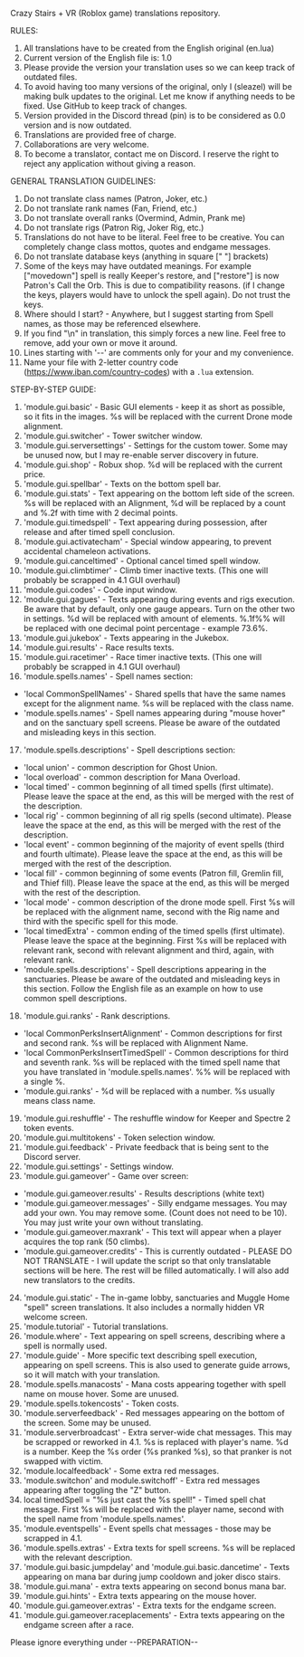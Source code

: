Crazy Stairs + VR (Roblox game) translations repository.

RULES:
1. All translations have to be created from the English original (en.lua)
2. Current version of the English file is:
   1.0
3. Please provide the version your translation uses so we can keep track of outdated files.
4. To avoid having too many versions of the original, only I (sleazel) will be making bulk updates to the original. Let me know if anything needs to be fixed. Use GitHub to keep track of changes.
5. Version provided in the Discord thread (pin) is to be considered as 0.0 version and is now outdated.
6. Translations are provided free of charge.
7. Collaborations are very welcome.
8. To become a translator, contact me on Discord. I reserve the right to reject any application without giving a reason.

GENERAL TRANSLATION GUIDELINES:
1. Do not translate class names (Patron, Joker, etc.)
2. Do not translate rank names (Fan, Friend, etc.)
3. Do not translate overall ranks (Overmind, Admin, Prank me)
4. Do not translate rigs (Patron Rig, Joker Rig, etc.)
5. Translations do not have to be literal. Feel free to be creative. You can completely change class mottos, quotes and endgame messages.
6. Do not translate database keys (anything in square [" "] brackets)
7. Some of the keys may have outdated meanings. For example ["movedown"] spell is really Keeper's restore, and ["restore"] is now Patron's Call the Orb. This is due to compatibility reasons.
   (if I change the keys, players would have to unlock the spell again). Do not trust the keys.
8. Where should I start? - Anywhere, but I suggest starting from Spell names, as those may be referenced elsewhere.
9. If you find "\n" in translation, this simply forces a new line. Feel free to remove, add your own or move it around.
10. Lines starting with '--' are comments only for your and my convenience.
11. Name your file with 2-letter country code (https://www.iban.com/country-codes) with a `.lua` extension.

STEP-BY-STEP GUIDE:
1. 'module.gui.basic' - Basic GUI elements - keep it as short as possible, so it fits in the images. %s will be replaced with the current Drone mode alignment.
2. 'module.gui.switcher' - Tower switcher window.
3. 'module.gui.serversettings' - Settings for the custom tower. Some may be unused now, but I may re-enable server discovery in future.
4. 'module.gui.shop' - Robux shop. %d will be replaced with the current price.
5. 'module.gui.spellbar' - Texts on the bottom spell bar.
6. 'module.gui.stats' - Text appearing on the bottom left side of the screen. %s will be replaced with an Alignment, %d will be replaced by a count and %.2f with time with 2 decimal points.
7. 'module.gui.timedspell' - Text appearing during possession, after release and after timed spell conclusion.
8. 'module.gui.activatecham' -  Special window appearing, to prevent accidental chameleon activations.
9. 'module.gui.canceltimed' - Optional cancel timed spell window.
10. 'module.gui.climbtimer' - Climb timer inactive texts. (This one will probably be scrapped in 4.1 GUI overhaul)
11. 'module.gui.codes' - Code input window.
12. 'module.gui.gagues' - Texts appearing during events and rigs execution. Be aware that by default, only one gauge appears. Turn on the other two in settings. %d will be replaced with amount of elements.
 %.1f%% will be replaced with one decimal point percentage  - example 73.6%.
13. 'module.gui.jukebox' - Texts appearing in the Jukebox.
14. 'module.gui.results' - Race results texts.
15. 'module.gui.racetimer' - Race timer inactive texts. (This one will probably be scrapped in 4.1 GUI overhaul)
16. 'module.spells.names' - Spell names section:
- 'local CommonSpellNames' - Shared spells that have the same names except for the alignment name. %s will be replaced with the class name.
- 'module.spells.names' - Spell names appearing during "mouse hover" and on the sanctuary spell screens. Please be aware of the outdated and misleading keys in this section.
17. 'module.spells.descriptions' - Spell descriptions section:
- 'local union' - common description for Ghost Union.
- 'local overload' - common description for Mana Overload.
- 'local timed' - common beginning of all timed spells (first ultimate). Please leave the space at the end, as this will be merged with the rest of the description.
- 'local rig' - common beginning of all rig spells (second ultimate).  Please leave the space at the end, as this will be merged with the rest of the description.
- 'local event' - common beginning of the majority of event spells (third and fourth ultimate). Please leave the space at the end, as this will be merged with the rest of the description.
- 'local fill' - common beginning of some events (Patron fill, Gremlin fill, and Thief fill). Please leave the space at the end, as this will be merged with the rest of the description.
- 'local mode' - common description of the drone mode spell. First %s will be replaced with the alignment name, second with the Rig name and third with the specific spell for this mode.
- 'local timedExtra' - common ending of the timed spells (first ultimate). Please leave the space at the beginning. First %s will be replaced with relevant rank, second with relevant alignment and third, again, with relevant rank.
- 'module.spells.descriptions' - Spell descriptions appearing in the sanctuaries. Please be aware of the outdated and misleading keys in this section. Follow the English file as an example on how to use common spell descriptions.
18. 'module.gui.ranks' - Rank descriptions.
- 'local CommonPerksInsertAlignment' - Common descriptions for first and second rank. %s will be replaced with Alignment Name.
- 'local CommonPerksInsertTimedSpell' - Common descriptions for third and seventh rank. %s will be replaced with the timed spell name that you have translated in 'module.spells.names'. %% will be replaced with a single %.
- 'module.gui.ranks' - %d will be replaced with a number. %s usually means class name.
19. 'module.gui.reshuffle' - The reshuffle window for Keeper and Spectre 2 token events.
20. 'module.gui.multitokens' - Token selection window.
21. 'module.gui.feedback' - Private feedback that is being sent to the Discord server.
22. 'module.gui.settings' - Settings window.
23. 'module.gui.gameover' - Game over screen:
- 'module.gui.gameover.results' - Results descriptions (white text)
- 'module.gui.gameover.messages' - Silly endgame messages. You may add your own. You may remove some. (Count does not need to be 10). You may just write your own without translating.
- 'module.gui.gameover.maxrank' - This text will appear when a player acquires the top rank (50 climbs).
- 'module.gui.gameover.credits' - This is currently outdated - PLEASE DO NOT TRANSLATE - I will update the script so that only translatable sections will be here. The rest will be filled automatically. I will also add new translators to the credits.
24. 'module.gui.static' - The in-game lobby, sanctuaries and Muggle Home "spell" screen translations. It also includes a normally hidden VR welcome screen.
25. 'module.tutorial' - Tutorial translations.
26. 'module.where' - Text appearing on spell screens, describing where a spell is normally used.
27. 'module.guide' - More specific text describing spell execution, appearing on spell screens. This is also used to generate guide arrows, so it will match with your translation.
28. 'module.spells.manacosts' - Mana costs appearing together with spell name on mouse hover. Some are unused.
29. 'module.spells.tokencosts' - Token costs.
30. 'module.serverfeedback' - Red messages appearing on the bottom of the screen. Some may be unused.
31. 'module.serverbroadcast' - Extra server-wide chat messages. This may be scrapped or reworked in 4.1. %s is replaced with player's name. %d is a number. Keep the %s order (%s pranked %s), so that pranker is not swapped with victim.
32. 'module.localfeedback' - Some extra red messages.
33. 'module.switchon' and module.switchoff' - Extra red messages appearing after toggling the "Z" button.
34. local timedSpell = "%s just cast the %s spell!" - Timed spell chat message. First %s will be replaced with the player name, second with the spell name from 'module.spells.names'.
35. 'module.eventspells' - Event spells chat messages - those may be scrapped in 4.1.
36. 'module.spells.extras' - Extra texts for spell screens. %s will be replaced with the relevant description.
37. 'module.gui.basic.jumpdelay' and 'module.gui.basic.dancetime' - Texts appearing on mana bar during jump cooldown and joker disco stairs.
38. 'module.gui.mana' - extra texts appearing on second bonus mana bar.
39. 'module.gui.hints' - Extra texts appearing on the mouse hover.
40. 'module.gui.gameover.extras' - Extra texts for the endgame screen.
41. 'module.gui.gameover.raceplacements' - Extra texts appearing on the endgame screen after a race.

Please ignore everything under --PREPARATION--














